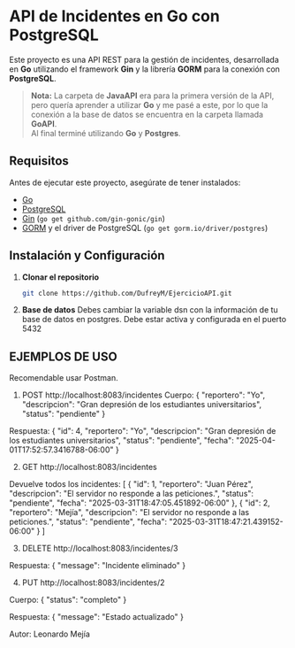 # API de Incidentes en Go con PostgreSQL

Este proyecto es una API REST para la gestión de incidentes, desarrollada en **Go** utilizando el framework **Gin** y la librería **GORM** para la conexión con **PostgreSQL**.

> **Nota:** La carpeta de **JavaAPI** era para la primera versión de la API, pero quería aprender a utilizar **Go** y me pasé a este, por lo que la conexión a la base de datos se encuentra en la carpeta llamada **GoAPI**.  
> Al final terminé utilizando **Go** y **Postgres**.

## Requisitos

Antes de ejecutar este proyecto, asegúrate de tener instalados:

- [Go](https://go.dev/dl/)
- [PostgreSQL](https://www.postgresql.org/download/)
- [Gin](https://github.com/gin-gonic/gin) (`go get github.com/gin-gonic/gin`)
- [GORM](https://gorm.io/) y el driver de PostgreSQL (`go get gorm.io/driver/postgres`)

## Instalación y Configuración

1. **Clonar el repositorio**  
   ```sh
   git clone https://github.com/DufreyM/EjercicioAPI.git

2. **Base de datos**
   Debes cambiar la variable dsn con la información de tu base de datos en postgres.
   Debe estar activa y configurada en el puerto 5432

## EJEMPLOS DE USO 
Recomendable usar Postman. 

1. POST 
http://localhost:8083/incidentes 
Cuerpo: 
{
  "reportero": "Yo",
  "descripcion": "Gran depresión de los estudiantes universitarios",
  "status": "pendiente"
}

Respuesta: 
{
    "id": 4,
    "reportero": "Yo",
    "descripcion": "Gran depresión de los estudiantes universitarios",
    "status": "pendiente",
    "fecha": "2025-04-01T17:52:57.3416788-06:00"
}

2. GET 
http://localhost:8083/incidentes

Devuelve todos los incidentes: 
[
    {
        "id": 1,
        "reportero": "Juan Pérez",
        "descripcion": "El servidor no responde a las peticiones.",
        "status": "pendiente",
        "fecha": "2025-03-31T18:47:05.451892-06:00"
    },
    {
        "id": 2,
        "reportero": "Mejía",
        "descripcion": "El servidor no responde a las peticiones.",
        "status": "pendiente",
        "fecha": "2025-03-31T18:47:21.439152-06:00"
    }
]

3. DELETE 
http://localhost:8083/incidentes/3 

Respuesta: 
{
    "message": "Incidente eliminado"
}

4. PUT 
http://localhost:8083/incidentes/2

Cuerpo: 
{
  "status": "completo"
}

Respuesta: 
{
    "message": "Estado actualizado"
}

Autor: Leonardo Mejía 
